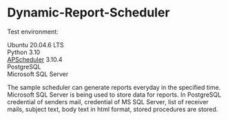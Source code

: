 # Dynamic-Report-Scheduler

Test environment:

Ubuntu 20.04.6 LTS\
Python 3.10\
[APScheduler](https://github.com/agronholm/apscheduler) 3.10.4\
PostgreSQL\
Microsoft SQL Server

The sample scheduler can generate reports everyday in the specified time. Microsoft SQL Server is being used to store data for reports. In PostgreSQL credential of senders mail, credential of MS SQL Server,  list of receiver mails, subject text, body text in html format, stored procedures are stored.      
